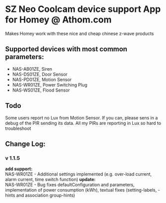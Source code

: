 # SZ Neo Coolcam device support App for Homey @ Athom.com
Makes Homey work with these nice and cheap chinese z-wave products

## Supported devices with most common parameters:
* NAS-AB01ZE, Siren
* NAS-DS01ZE, Door Sensor
* NAS-PD01ZE, Motion Sensor
* NAS-WR01ZE, Power Switching Plug
* NAS-WS01ZE, Flood Sensor

## Todo
Some users report no Lux from Motion Sensor. 
If you can, please sens in a debug of the PIR sending its data.
All my PIRs are reporting in Lux so hard to troubleshoot

## Change Log:
### v 1.1.5
**add support:**  
NAS-WR01ZE - Additional settings implemented (e.g. over-load current, alarm current, time switch function)
**update:**  
NAS-WR01ZE - Bug fixes defaultConfiguration and parameters, implementation of power consumption (kWh), textual fixes (setting-labels, -hints and association group-hints)
